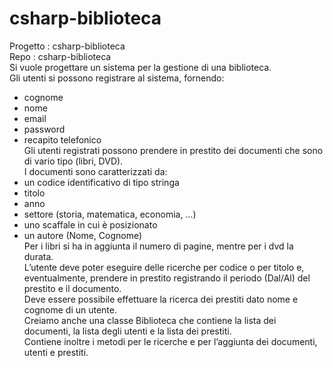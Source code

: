 # csharp-biblioteca
Progetto : csharp-biblioteca  
Repo : csharp-biblioteca  
Si vuole progettare un sistema per la gestione di una biblioteca.  
Gli utenti si possono registrare al sistema, fornendo:  
- cognome  
- nome  
- email  
- password  
- recapito telefonico  
Gli utenti registrati possono prendere in prestito dei documenti che sono di vario tipo (libri, DVD).  
I documenti sono caratterizzati da:  
- un codice identificativo di tipo stringa  
- titolo  
- anno  
- settore (storia, matematica, economia, …)  
- uno scaffale in cui è posizionato  
- un autore (Nome, Cognome)  
Per i libri si ha in aggiunta il numero di pagine, mentre per i dvd la durata.  
L’utente deve poter eseguire delle ricerche per codice o per titolo e, eventualmente, prendere in prestito registrando il periodo (Dal/Al) del prestito e il documento.  
Deve essere possibile effettuare la ricerca dei prestiti dato nome e cognome di un utente.  
Creiamo anche una classe Biblioteca che contiene la lista dei documenti, la lista degli utenti e la lista dei prestiti.  
Contiene inoltre i metodi per le ricerche e per l’aggiunta dei documenti, utenti e prestiti.  
